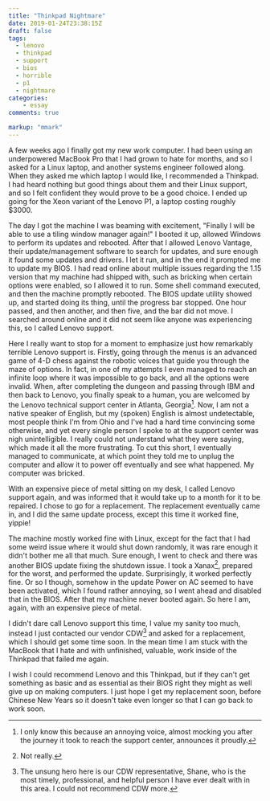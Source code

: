 ```yaml
---
title: "Thinkpad Nightmare"
date: 2019-01-24T23:38:15Z
draft: false
tags:
  - lenovo
  - thinkpad
  - support
  - bios
  - horrible
  - p1
  - nightmare
categories:
    - essay
comments: true

markup: "mmark"
---
```


A few weeks ago I finally got my new work computer. I had been using an
underpowered MacBook Pro that I had grown to hate for months, and so I asked for
a Linux laptop, and another systems engineer followed along. When they asked me
which laptop I would like, I recommended a Thinkpad. I had heard nothing but
good things about them and their Linux support, and so I felt confident they
would prove to be a good choice. I ended up going for the Xeon variant of the
Lenovo P1, a laptop costing roughly $3000.

The day I got the machine I was beaming with excitement, "Finally I will be able
to use a tiling window manager again!" I booted it up, allowed Windows to
perform its updates and rebooted. After that I allowed Lenovo Vantage, their
update/management software to search for updates, and sure enough it found some
updates and drivers. I let it run, and in the end it prompted me to update my
BIOS. I had read online about multiple issues regarding the 1.15 version that my
machine had shipped with, such as bricking when certain options were enabled, so
I allowed it to run. Some shell command executed, and then the machine promptly
rebooted. The BIOS update utility showed up, and started doing its thing, until
the progress bar stopped. One hour passed, and then another, and then five, and
the bar did not move. I searched around online and it did not seem like anyone
was experiencing this, so I called Lenovo support.

Here I really want to stop for a moment to emphasize just how remarkably
terrible Lenovo support is. Firstly, going through the menus is an advanced game
of 4-D chess against the robotic voices that guide you through the maze of
options. In fact, in one of my attempts I even managed to reach an infinite loop
where it was impossible to go back, and all the options were invalid. When,
after completing the dungeon and passing through IBM and then back to Lenovo,
you finally speak to a human, you are welcomed by the Lenovo technical support
center in Atlanta, Georgia[^1]. Now, I am not a native speaker of English, but
my (spoken) English is almost undetectable, most people think I'm from Ohio and
I've had a hard time convincing some otherwise, and yet every single person I
spoke to at the support center was nigh unintelligible. I really could not
understand what they were saying, which made it all the more frustrating. To cut
this short, I eventually managed to communicate, at which point they told me to
unplug the computer and allow it to power off eventually and see what happened.
My computer was bricked.

With an expensive piece of metal sitting on my desk, I called Lenovo support
again, and was informed that it would take up to a month for it to be repaired.
I chose to go for a replacement. The replacement eventually came in, and I did
the same update process, except this time it worked fine, yippie!

The machine mostly worked fine with Linux, except for the fact that I had some
weird issue where it would shut down randomly, it was rare enough it didn't
bother me all that much. Sure enough, I went to check and there was another BIOS
update fixing the shutdown issue. I took a Xanax[^2], prepared for the worst,
and performed the update. Surprisingly, it worked perfectly fine. Or so I
though, somehow in the update Power on AC seemed to have been activated, which I
found rather annoying, so I went ahead and disabled that in the BIOS. After that
my machine never booted again. So here I am, again, with an expensive piece of
metal.

I didn't dare call Lenovo support this time, I value my sanity too much, instead
I just contacted our vendor CDW[^3] and asked for a replacement, which I should get
some time soon. In the mean time I am stuck with the MacBook that I hate and
with unfinished, valuable, work inside of the Thinkpad that failed me again.

I wish I could recommend Lenovo and this Thinkpad, but if they can't get
something as basic and as essential as their BIOS right they might as well give
up on making computers. I just hope I get my replacement soon, before Chinese
New Years so it doesn't take even longer so that I can go back to work soon.

[^1]: I only know this because an annoying voice, almost mocking you after the journey it took to reach the support center, announces it proudly.

[^2]: Not really.

[^3]: The unsung hero here is our CDW representative, Shane, who is the most timely, professional, and helpful person I have ever dealt with in this area. I could not recommend CDW more.
